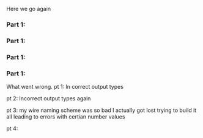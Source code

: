 Here we go again

### Part 1:  
### Part 1: 
### Part 1:
### Part 1: 
What went wrong. 
pt 1: In correct output types 

pt 2: Incorrect output types again

pt 3: my wire naming scheme was so bad I actually got lost trying to build it all leading to errors with certian number values

pt 4: 
